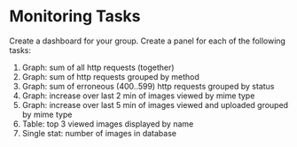 # Monitoring Tasks

Create a dashboard for your group. Create a panel for each of the following tasks:

1. Graph: sum of all http requests (together)
2. Graph: sum of http requests grouped by method
3. Graph: sum of erroneous (400..599) http requests grouped by status
4. Graph: increase over last 2 min of images viewed by mime type
5. Graph: increase over last 5 min of images viewed and uploaded grouped by mime type
6. Table: top 3 viewed images displayed by name
7. Single stat: number of images in database
